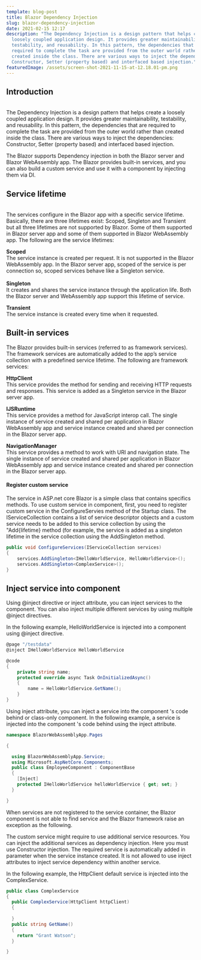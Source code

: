 ```yaml
---
template: blog-post
title: Blazor Dependency Injection
slug: blazor-dependency-injection
date: 2021-02-15 12:17
description: "The Dependency Injection is a design pattern that helps create a
  loosely coupled application design. It provides greater maintainability,
  testability, and reusability. In this pattern, the dependencies that are
  required to complete the task are provided from the outer world rather than
  created inside the class. There are various ways to inject the dependencies:
  Constructor, Setter (property based) and interfaced based injection."
featuredImage: /assets/screen-shot-2021-11-15-at-12.18.01-pm.png
---
```

## Introduction

\
The Dependency Injection is a design pattern that helps create a loosely coupled application design. It provides greater maintainability, testability, and reusability. In this pattern, the dependencies that are required to complete the task are provided from the outer world rather than created inside the class. There are various ways to inject the dependencies: Constructor, Setter (property based) and interfaced based injection.

The Blazor supports Dependency injection in both the Blazor server and Blazor WebAssembly app. The Blazor provides built-in services, and you can also build a custom service and use it with a component by injecting them via DI.

## Service lifetime

\
The services configure in the Blazor app with a specific service lifetime. Basically, there are three lifetimes exist: Scoped, Singleton and Transient but all three lifetimes are not supported by Blazor. Some of them supported in Blazor server app and some of them supported in Blazor WebAssembly app. The following are the service lifetimes:

**Scoped**\
The service instance is created per request. It is not supported in the Blazor WebAssembly app. In the Blazor server app, scoped of the service is per connection so, scoped services behave like a Singleton service.\
\
**Singleton**\
It creates and shares the service instance through the application life. Both the Blazor server and WebAssembly app support this lifetime of service.

**Transient**\
The service instance is created every time when it requested.

## Built-in services

The Blazor provides built-in services (referred to as framework services). The framework services are automatically added to the app’s service collection with a predefined service lifetime. The following are framework services:

**HttpClient**\
This service provides the method for sending and receiving HTTP requests and responses. This service is added as a Singleton service in the Blazor server app.

**IJSRuntime**\
This service provides a method for JavaScript interop call. The single instance of service created and shared per application in Blazor WebAssembly app and service instance created and shared per connection in the Blazor server app.

**NavigationManager**\
This service provides a method to work with URI and navigation state. The single instance of service created and shared per application in Blazor WebAssembly app and service instance created and shared per connection in the Blazor server app.

#### Register custom service

The service in ASP.net core Blazor is a simple class that contains specifics methods. To use custom service in component, first, you need to register custom service in the ConfigureServies method of the Startup class. The IServiceCollection contains a list of service descriptor objects and a custom service needs to be added to this service collection by using the "Add{lifetime} method (for example, the service is added as a singleton lifetime in the service collection using the AddSingleton method.

```csharp
public void ConfigureServices(IServiceCollection services)
{
    services.AddSingleton<IHelloWorldService, HelloWorldService>();
    services.AddSingleton<ComplexService>();
}
```

## Inject service into component

Using @inject directive or inject attribute, you can inject services to the component. You can also inject multiple different services by using multiple @inject directives.

In the following example, HelloWorldService is injected into a component using @inject directive.

```csharp
@page "/testdata"
@inject IHelloWorldService HelloWorldService

@code 
{
    private string name;
    protected override async Task OnInitializedAsync()
    {
        name = HelloWorldService.GetName();
    }
}
```

Using inject attribute, you can inject a service into the component 's code behind or class-only component. In the following example, a service is injected into the component 's code behind using the inject attribute.

```csharp
namespace BlazorWebAssemblyApp.Pages

{

  using BlazorWebAssemblyApp.Service;
  using Microsoft.AspNetCore.Components;
  public class EmployeeComponent : ComponentBase
  {
    [Inject]
    protected IHelloWorldService helloWorldService { get; set; }
  }

}
```

When services are not registered to the service container, the Blazor component is not able to find service and the Blazor framework raise an exception as the following.

The custom service might require to use additional service resources. You can inject the additional services as dependency injection. Here you must use Constructor injection. The required service is automatically added in parameter when the service instance created. It is not allowed to use inject attributes to inject service dependency within another service.

In the following example, the HttpClient default service is injected into the ComplexService.

```csharp
public class ComplexService
{
  public ComplexService(HttpClient httpClient)
  {
  
  }
  public string GetName()
  {
    return "Grant Watson";
  }

}
```